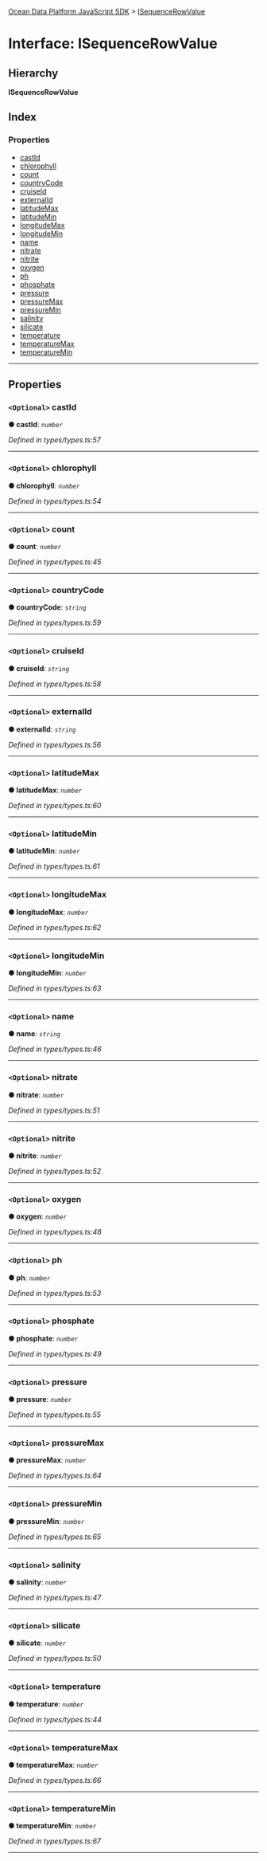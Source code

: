 [Ocean Data Platform JavaScript SDK](../README.md) > [ISequenceRowValue](../interfaces/isequencerowvalue.md)

# Interface: ISequenceRowValue

## Hierarchy

**ISequenceRowValue**

## Index

### Properties

* [castId](isequencerowvalue.md#castid)
* [chlorophyll](isequencerowvalue.md#chlorophyll)
* [count](isequencerowvalue.md#count)
* [countryCode](isequencerowvalue.md#countrycode)
* [cruiseId](isequencerowvalue.md#cruiseid)
* [externalId](isequencerowvalue.md#externalid)
* [latitudeMax](isequencerowvalue.md#latitudemax)
* [latitudeMin](isequencerowvalue.md#latitudemin)
* [longitudeMax](isequencerowvalue.md#longitudemax)
* [longitudeMin](isequencerowvalue.md#longitudemin)
* [name](isequencerowvalue.md#name)
* [nitrate](isequencerowvalue.md#nitrate)
* [nitrite](isequencerowvalue.md#nitrite)
* [oxygen](isequencerowvalue.md#oxygen)
* [ph](isequencerowvalue.md#ph)
* [phosphate](isequencerowvalue.md#phosphate)
* [pressure](isequencerowvalue.md#pressure)
* [pressureMax](isequencerowvalue.md#pressuremax)
* [pressureMin](isequencerowvalue.md#pressuremin)
* [salinity](isequencerowvalue.md#salinity)
* [silicate](isequencerowvalue.md#silicate)
* [temperature](isequencerowvalue.md#temperature)
* [temperatureMax](isequencerowvalue.md#temperaturemax)
* [temperatureMin](isequencerowvalue.md#temperaturemin)

---

## Properties

<a id="castid"></a>

### `<Optional>` castId

**● castId**: *`number`*

*Defined in types/types.ts:57*

___
<a id="chlorophyll"></a>

### `<Optional>` chlorophyll

**● chlorophyll**: *`number`*

*Defined in types/types.ts:54*

___
<a id="count"></a>

### `<Optional>` count

**● count**: *`number`*

*Defined in types/types.ts:45*

___
<a id="countrycode"></a>

### `<Optional>` countryCode

**● countryCode**: *`string`*

*Defined in types/types.ts:59*

___
<a id="cruiseid"></a>

### `<Optional>` cruiseId

**● cruiseId**: *`string`*

*Defined in types/types.ts:58*

___
<a id="externalid"></a>

### `<Optional>` externalId

**● externalId**: *`string`*

*Defined in types/types.ts:56*

___
<a id="latitudemax"></a>

### `<Optional>` latitudeMax

**● latitudeMax**: *`number`*

*Defined in types/types.ts:60*

___
<a id="latitudemin"></a>

### `<Optional>` latitudeMin

**● latitudeMin**: *`number`*

*Defined in types/types.ts:61*

___
<a id="longitudemax"></a>

### `<Optional>` longitudeMax

**● longitudeMax**: *`number`*

*Defined in types/types.ts:62*

___
<a id="longitudemin"></a>

### `<Optional>` longitudeMin

**● longitudeMin**: *`number`*

*Defined in types/types.ts:63*

___
<a id="name"></a>

### `<Optional>` name

**● name**: *`string`*

*Defined in types/types.ts:46*

___
<a id="nitrate"></a>

### `<Optional>` nitrate

**● nitrate**: *`number`*

*Defined in types/types.ts:51*

___
<a id="nitrite"></a>

### `<Optional>` nitrite

**● nitrite**: *`number`*

*Defined in types/types.ts:52*

___
<a id="oxygen"></a>

### `<Optional>` oxygen

**● oxygen**: *`number`*

*Defined in types/types.ts:48*

___
<a id="ph"></a>

### `<Optional>` ph

**● ph**: *`number`*

*Defined in types/types.ts:53*

___
<a id="phosphate"></a>

### `<Optional>` phosphate

**● phosphate**: *`number`*

*Defined in types/types.ts:49*

___
<a id="pressure"></a>

### `<Optional>` pressure

**● pressure**: *`number`*

*Defined in types/types.ts:55*

___
<a id="pressuremax"></a>

### `<Optional>` pressureMax

**● pressureMax**: *`number`*

*Defined in types/types.ts:64*

___
<a id="pressuremin"></a>

### `<Optional>` pressureMin

**● pressureMin**: *`number`*

*Defined in types/types.ts:65*

___
<a id="salinity"></a>

### `<Optional>` salinity

**● salinity**: *`number`*

*Defined in types/types.ts:47*

___
<a id="silicate"></a>

### `<Optional>` silicate

**● silicate**: *`number`*

*Defined in types/types.ts:50*

___
<a id="temperature"></a>

### `<Optional>` temperature

**● temperature**: *`number`*

*Defined in types/types.ts:44*

___
<a id="temperaturemax"></a>

### `<Optional>` temperatureMax

**● temperatureMax**: *`number`*

*Defined in types/types.ts:66*

___
<a id="temperaturemin"></a>

### `<Optional>` temperatureMin

**● temperatureMin**: *`number`*

*Defined in types/types.ts:67*

___

